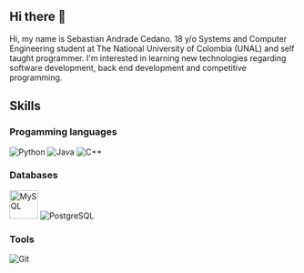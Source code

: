 ## Hi there 👋

Hi, my name is Sebastian Andrade Cedano. 18 y/o Systems and Computer Engineering student at The National University of Colombia (UNAL) and self taught programmer. I'm interested in learning new technologies regarding software development, back end development and competitive programming.

## Skills

### Progamming languages
![Python](https://img.icons8.com/color/48/4a90e2/python--v1.png)
![Java](https://img.icons8.com/color/48/4a90e2/java-coffee-cup-logo--v1.png)
![C++](https://img.icons8.com/color/50/null/c-plus-plus-logo.png)


### Databases
<img src="https://img.icons8.com/?size=100&id=rgPSE6nAB766&format=png&color=000000" alt="MySQL" style="width:50px;"/> ![PostgreSQL](https://img.icons8.com/color/50/000000/postgreesql.png)

### Tools
![Git](https://img.icons8.com/color/50/null/git.png)



